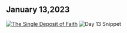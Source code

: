 ## January 13,2023

[![The Single Deposit of Faith](https://raw.githubusercontent.com/linusjf/CIAY/main/January/jpgs/Day013.jpg)](https://youtu.be/9FJCprViVq0 "The Single Deposit of Faith")
![Day 13 Snippet ](https://raw.githubusercontent.com/linusjf/CIAY/main/January/jpgs/Day13Snippet.jpg)
